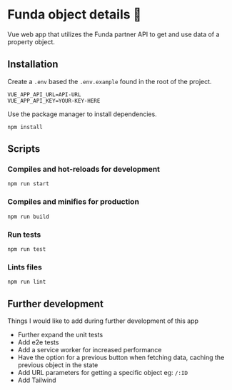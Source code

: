 # Funda object details 🏡

Vue web app that utilizes the Funda partner API to get and use data of a property object.


## Installation
Create a `.env` based the `.env.example` found in the root of the project.

```
VUE_APP_API_URL=API-URL
VUE_APP_API_KEY=YOUR-KEY-HERE
```

Use the package manager to install dependencies.

```
npm install
```
## Scripts

### Compiles and hot-reloads for development
```
npm run start
```

### Compiles and minifies for production
```
npm run build
```

### Run tests
```
npm run test
```

### Lints files
```
npm run lint
```

## Further development

Things I would like to add during further development of this app
* Further expand the unit tests
* Add e2e tests
* Add a service worker for increased performance
* Have the option for a previous button when fetching data, caching the previous object in the state
* Add URL parameters for getting a specific object eg: `/:ID`
* Add Tailwind
